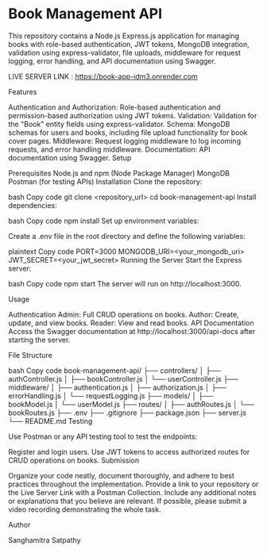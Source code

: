 # Book Management API
This repository contains a Node.js Express.js application for managing books with role-based authentication, JWT tokens, MongoDB integration, validation using express-validator, file uploads, middleware for request logging, error handling, and API documentation using Swagger.

LIVE SERVER LINK : https://book-app-idm3.onrender.com

Features

Authentication and Authorization: Role-based authentication and permission-based authorization using JWT tokens.
Validation: Validation for the "Book" entity fields using express-validator.
Schema: MongoDB schemas for users and books, including file upload functionality for book cover pages.
Middleware: Request logging middleware to log incoming requests, and error handling middleware.
Documentation: API documentation using Swagger.
Setup

Prerequisites
Node.js and npm (Node Package Manager)
MongoDB
Postman (for testing APIs)
Installation
Clone the repository:

bash
Copy code
git clone <repository_url>
cd book-management-api
Install dependencies:

bash
Copy code
npm install
Set up environment variables:

Create a .env file in the root directory and define the following variables:

plaintext
Copy code
PORT=3000
MONGODB_URI=<your_mongodb_uri>
JWT_SECRET=<your_jwt_secret>
Running the Server
Start the Express server:

bash
Copy code
npm start
The server will run on http://localhost:3000.

Usage

Authentication
Admin: Full CRUD operations on books.
Author: Create, update, and view books.
Reader: View and read books.
API Documentation
Access the Swagger documentation at http://localhost:3000/api-docs after starting the server.

File Structure

bash
Copy code
book-management-api/
├── controllers/
│   ├── authController.js
│   ├── bookController.js
│   └── userController.js
├── middleware/
│   ├── authentication.js
│   ├── authorization.js
│   ├── errorHandling.js
│   └── requestLogging.js
├── models/
│   ├── bookModel.js
│   └── userModel.js
├── routes/
│   ├── authRoutes.js
│   └── bookRoutes.js
├── .env
├── .gitignore
├── package.json
├── server.js
└── README.md
Testing

Use Postman or any API testing tool to test the endpoints:

Register and login users.
Use JWT tokens to access authorized routes for CRUD operations on books.
Submission

Organize your code neatly, document thoroughly, and adhere to best practices throughout the implementation. Provide a link to your repository or the Live Server Link with a Postman Collection. Include any additional notes or explanations that you believe are relevant. If possible, please submit a video recording demonstrating the whole task.

Author

Sanghamitra Satpathy


